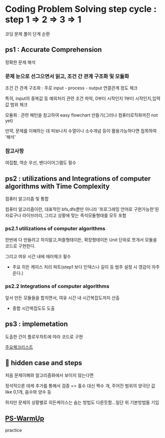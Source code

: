 # Coding Problem Solving step cycle : step 1 => 2 => 3 => 1
코딩 문제 풀이 단계 순환

## ps1 : Accurate Comprehension
정확한 문제 해석 

### 문제 눈으로 선그으면서 읽고, 조건 간 관계 구조화 및 모듈화
조건 간 관계 구조화 : 주로 input - process - output 연결관계 정도 체크 

특히, input의 중복값 등 예외처리 관련 조건 파악, 0부터 시작인지 1부터 시작인지,입력값 범위 체크

모듈화 : 관련 패턴을 참고하여 easy flowchart 만들기(그러나 컴퓨터로직화까진 not yet) 

만약, 문제를 이해하는 데 피보나치 수열이나 소수개념 등이 활용가능하다면 접목하여 '해석'

### 참고사항
여집합, 역순 우선, 벤다이어그램도 필수


## ps2 : utilizations and Integrations of computer algorithms with Time Complexity
컴퓨터 알고리즘 및 통합

컴퓨터 알고리즘이란, 대표적인 bfs,dfs뿐만 아니라 '프로그래밍 언어로 구현가능한'된 자료구나 라이브러리, 그리고 상황에 맞는 즉석모듈형태를 모두 포함

### ps2.1 utilizations of computer algorithms
한번에 다 만들려고 하지말고,퍼즐형태이든, 확장형태이든 Unit 단위로 쪼개서 모듈을 코드로 구현한다.

그리고 여유 시간 내에 에러체크 필수

* 주요 히든 케이스 처리 파트(step1 보다 인덱스나 길이 등 범주 설정 시 영감이 자주온다.)

### ps2.2 Integrations of computer algorithms

앞서 만든 모듈들을 합치면서, 여유 시간 내 시간복잡도까지 산출

* 종합 시간복잡도도 도출

## ps3 : implemetation
 도출한 간이 플로우차트에 따라 코드로 구현
 
 [주요체크리스트](https://github.com/devsacti/Algorithms_Query/blob/main/PSrecords_python/PS-concept/3.ImplementationErrorList.txt)

## 🥇 hidden case and steps
처음 문제이해와 알고리즘화에서 보이지 않는다면

정석적으론 테케 추가를 통해서 검증 => 홀수 대신 짝수 개, 주어진 범위의 양극단 값 like 0,1개, 음수와 양수 등

하지만 문제의 상황별로 히든케이스는 숨는 방법도 다른듯함...일단 위 기본방법들 기입


## [PS-WarmUp](https://github.com/devsacti/Algorithms_Query/tree/main/PSrecords_python/PS-WarmUp)
 practice
